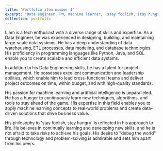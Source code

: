 ```yaml
---
title: "Portfolio item number 1"
excerpt: "Data engineer, PM, machine learner, 'stay foolish, stay hungry', and "Debug the world"<br/><br/><img src='/images/1587089517447.jpeg'>"
collection: portfolio
---
```


Liam is a tech enthusiast with a diverse range of skills and expertise. As a Data Engineer, he was experienced in designing, building, and maintaining large-scale data systems. He has a deep understanding of data warehousing, ETL processes, data modeling, and database technologies. His proficiency in programming languages like Python, Java, and SQL enable you to create scalable and efficient data systems.

In addition to his Data Engineering skills, he has a talent for project management. He possesses excellent communication and leadership abilities, which enable him to lead cross-functional teams and deliver project outcomes on time, within budget, and with high-quality standards.

His passion for machine learning and artificial intelligence is unparalleled. He has a hunger to continuously learn new techniques, algorithms, and tools to stay ahead of the game. His expertise in this field enables you to apply machine learning concepts to real-world problems and create data-driven solutions that drive business value.

His philosophy to 'stay foolish, stay hungry' is reflected in his approach to life. He believes in continually learning and developing new skills, and he is not afraid to take risks to achieve his goals. His desire to "debug the world" through technology and problem-solving is admirable and sets him apart from his peers.